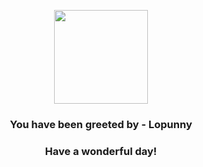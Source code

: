 <p align="center">
    <img src="https://raw.githubusercontent.com/PokeAPI/sprites/master/sprites/pokemon/428.png" width="150" height="150">
</p>
<h3 align="center">You have been greeted by - <b>Lopunny</b></h3>
<h3 align="center">Have a wonderful day!</h3>
